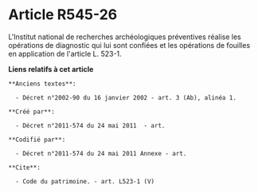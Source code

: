 # Article R545-26

L'Institut national de recherches archéologiques préventives réalise les opérations de diagnostic qui lui sont confiées et
les opérations de fouilles en application de l'article L. 523-1.

**Liens relatifs à cet article**

	**Anciens textes**:

	  - Décret n°2002-90 du 16 janvier 2002 - art. 3 (Ab), alinéa 1.

	**Créé par**:

	  - Décret n°2011-574 du 24 mai 2011  - art.

	**Codifié par**:

	  - Décret n°2011-574 du 24 mai 2011 Annexe - art.

	**Cite**:

	  - Code du patrimoine. - art. L523-1 (V)
